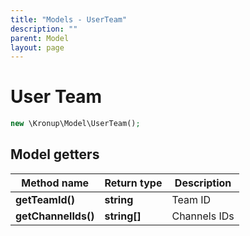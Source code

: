 ```yaml
---
title: "Models - UserTeam"
description: ""
parent: Model
layout: page
---
```


# User Team

```php
new \Kronup\Model\UserTeam();
```

## Model getters

Method name | Return type | Description
------------ | ------------- | -------------
**getTeamId()** | **string** | Team ID
**getChannelIds()** | **string[]** | Channels IDs

